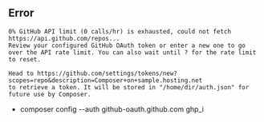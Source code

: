 ## Error
```
0% GitHub API limit (0 calls/hr) is exhausted, could not fetch https://api.github.com/repos... 
Review your configured GitHub OAuth token or enter a new one to go over the API rate limit. You can also wait until ? for the rate limit to reset.

Head to https://github.com/settings/tokens/new?scopes=repo&description=Composer+on+sample.hosting.net
to retrieve a token. It will be stored in "/home/dir/auth.json" for future use by Composer.
```
- composer config --auth github-oauth.github.com ghp_i<token>
